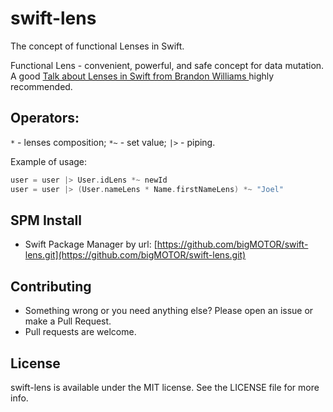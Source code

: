 # swift-lens
The concept of functional Lenses in Swift.

Functional Lens - convenient, powerful, and safe concept for data mutation.
A good [Talk about Lenses in Swift from Brandon Williams ](https://youtu.be/ofjehH9f-CU) highly recommended.

## Operators:
`*` - lenses composition;
`*~` - set value;
`|>` - piping.

Example of usage:
```swift
user = user |> User.idLens *~ newId
user = user |> (User.nameLens * Name.firstNameLens) *~ "Joel"
```

## SPM Install 
- Swift Package Manager by url: [https://github.com/bigMOTOR/swift-lens.git](https://github.com/bigMOTOR/swift-lens.git)

## Contributing

- Something wrong or you need anything else? Please open an issue or make a Pull Request.
- Pull requests are welcome.

## License

swift-lens is available under the MIT license. See the LICENSE file for more info.
